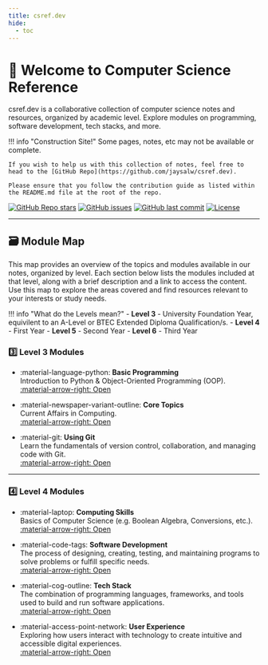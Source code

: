 ```yaml
---
title: csref.dev
hide:
  - toc
---
```


# 👋 Welcome to Computer Science Reference
csref.dev is a collaborative collection of computer science notes and resources, organized by academic level. Explore modules on programming, software development, tech stacks, and more.

!!! info "Construction Site!"
    Some pages, notes, etc may not be available or complete.  

    If you wish to help us with this collection of notes, feel free to head to the [GitHub Repo](https://github.com/jaysalw/csref.dev).

    Please ensure that you follow the contribution guide as listed within the README.md file at the root of the repo.

[![GitHub Repo stars](https://img.shields.io/github/stars/jaysalw/csref.dev?style=for-the-badge&logo=github)](https://github.com/jaysalw/csref.dev/stargazers)
[![GitHub issues](https://img.shields.io/github/issues/jaysalw/csref.dev?style=for-the-badge)](https://github.com/jaysalw/csref.dev/issues)
[![GitHub last commit](https://img.shields.io/github/last-commit/jaysalw/csref.dev?style=for-the-badge&logo=git)](https://github.com/jaysalw/csref.dev/commits/main)
[![License](https://img.shields.io/github/license/jaysalw/csref.dev?style=for-the-badge)](https://github.com/jaysalw/csref.dev/blob/main/LICENSE)

---

## 🗃️ Module Map
This map provides an overview of the topics and modules available in our notes, organized by level. Each section below lists the modules included at that level, along with a brief description and a link to access the content. Use this map to explore the areas covered and find resources relevant to your interests or study needs.

!!! info "What do the Levels mean?"
    - **Level 3** - University Foundation Year, equivilent to an A-Level or BTEC Extended Diploma Qualification/s.
    - **Level 4** - First Year 
    - **Level 5** - Second Year
    - **Level 6** - Third Year

### 3️⃣ Level 3 Modules
<div class="grid cards" markdown>

-   :material-language-python: **Basic Programming**  
    Introduction to Python & Object-Oriented Programming (OOP).  
    [:material-arrow-right: Open](level-3/basic-programming)

-   :material-newspaper-variant-outline: **Core Topics**  
    Current Affairs in Computing.  
    [:material-arrow-right: Open](level-3/core-topics)

-   :material-git: **Using Git**  
    Learn the fundamentals of version control, collaboration, and managing code with Git.  
    [:material-arrow-right: Open](level-3/using-git)

</div>

---

### 4️⃣ Level 4 Modules
<div class="grid cards" markdown>

-   :material-laptop: **Computing Skills**  
    Basics of Computer Science (e.g. Boolean Algebra, Conversions, etc.).  
    [:material-arrow-right: Open](level-4/computing-skills)

-   :material-code-tags: **Software Development**  
    The process of designing, creating, testing, and maintaining programs to solve problems or fulfill specific needs.  
    [:material-arrow-right: Open](level-4/software-development)

-   :material-cog-outline: **Tech Stack**  
    The combination of programming languages, frameworks, and tools used to build and run software applications.  
    [:material-arrow-right: Open](level-4/tech-stack)

-   :material-access-point-network: **User Experience**  
    Exploring how users interact with technology to create intuitive and accessible digital experiences.  
    [:material-arrow-right: Open](level-4/user-experience)

</div>
